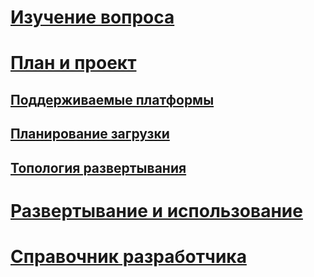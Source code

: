 # [Изучение вопроса](/microsoft-identity-manager/Understand/microsoft-identity-manager-2016)
# [План и проект](/microsoft-identity-manager/PlanDesign/microsoft-identity-manager-2016-supported-platforms)
## [Поддерживаемые платформы](microsoft-identity-manager-2016-supported-platforms.md)
## [Планирование загрузки](capacity-planning-guide.md)
## [Топология развертывания](topology-considerations.md)
# [Развертывание и использование](/microsoft-identity-manager/DeployUse/microsoft-identity-manager-deploy)
# [Справочник разработчика](/microsoft-identity-manager/reference/microsoft-identity-manager-2016-developer-reference)


<!--HONumber=Mar16_HO5-->


